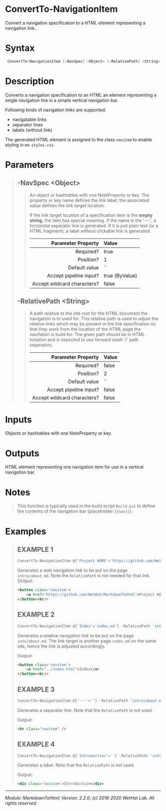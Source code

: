﻿# ConvertTo-NavigationItem

Convert a navigation specification to a HTML element representing a navigation
link..

# Syntax
```PowerShell
 ConvertTo-NavigationItem [-NavSpec] <Object> [-RelativePath] <String>  [<CommonParameters>] 
```


# Description


Converts a navigation specification to an HTML an element representing a single
navigation line in a simple vertical navigation bar.

Following kinds of navigation links are supported:
* navigatable links
* separator lines
* labels (without link)

The generated HTML element is assigned to the class `navitem` to enable
styling in `md-styles.css`.





# Parameters

<blockquote>



## -NavSpec \<Object\>

<blockquote>

An object or hashtables with one NoteProperty or key. The property or key name
defines the link label, the associated value defines the link target location.

If the link target location of a specification item is the **empty string**, the
item has special meaning. If the name is the '---', a horizontal separator line
is generated. If it is just plain text (or a HTML fragment), a label without
clickable link is generated.

Parameter Property         | Value
--------------------------:|:----------
Required?                  | true
Position?                  | 1
Default value              | ``
Accept pipeline input?     | true (ByValue)
Accept wildcard characters?| false

</blockquote>
 

## -RelativePath \<String\>

<blockquote>

A path relative to the site root for the HTML document the navigation is to used
for. This relative path is used to adjust the relative links which may be
present in the link specification so that they work from the location of the
HTML page the navifation is build for. The given path should be in HTML notation
and is expected to use forward slash '/' path separators.

Parameter Property         | Value
--------------------------:|:----------
Required?                  | false
Position?                  | 2
Default value              | ``
Accept pipeline input?     | false
Accept wildcard characters?| false

</blockquote>


</blockquote>


# Inputs
Objects or hashtables with one NoteProperty or key.


# Outputs
HTML element representing one navigation item for use in a vertical navigation
bar.

# Notes

<blockquote>

This function is typically used in the build script `Build.ps1` to define
the contents of the navigation bar (placeholder `{{nav}}`).

</blockquote>

# Examples

<blockquote>


## EXAMPLE 1

```PowerShell
ConvertTo-NavigationItem @{'Project HOME'='https://github.com/WetHat/MarkdownToHtml'} -RelativePath 'into/about.md'
```


Generates a web navigation link to be put on the page `intro/about.md`. Note
the `RelativePath` is not needed for that link. OUtput:

~~~ html
<button class='navitem'>
    <a href="https://github.com/WetHat/MarkdownToHtml">Project HOME</a>
</button><br/>
~~~











 
## EXAMPLE 2

```PowerShell
ConvertTo-NavigationItem @{'Index'='index.md'} -RelativePath 'intro/about.md'
```


Generates a relative navigation link to be put on the page `into/about.md`. The
link target is another page `index.md` on the same site, hence the link is
adjusted accordingly.

Output:

~~~ html
<button class='navitem'>
    <a href="../index.html">Index</a>
</button><br/>
~~~











 
## EXAMPLE 3

```PowerShell
ConvertTo-NavigationItem @{'---'=''} -RelativePath 'intro/about.md'
```


Generates a separator line. Note that the `RelativePath` is not used.

Output:

~~~ html
<hr class="navitem" />
~~~











 
## EXAMPLE 4

```PowerShell
ConvertTo-NavigationItem @{'Introduction'=''} -RelativePath 'intro/about.md'
```


Generates a label. Note that the `RelativePath` is not used.

Output:

~~~ html
<div class='navitem'>Introduction</div>
~~~













</blockquote>

---

<cite>Module: MarkdownToHtml; Version: 2.2.0; (c) 2018-2020 WetHat Lab. All rights reserved.</cite>
